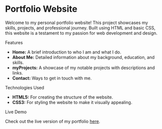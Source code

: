 # Portfolio Website

Welcome to my personal portfolio website! This project showcases my skills, projects, and professional journey. Built using HTML and basic CSS, this website is a testament to my passion for web development and design.

Features

- **Home:** A brief introduction to who I am and what I do.
- **About Me:** Detailed information about my background, education, and skills.
- **myProjects:** A showcase of my notable projects with descriptions and links.
- **Contact:** Ways to get in touch with me.

 Technologies Used

- **HTML5:** For creating the structure of the website.
- **CSS3:** For styling the website to make it visually appealing.

Live Demo

Check out the live version of my portfolio [here](https://your-portfolio-link.com).



